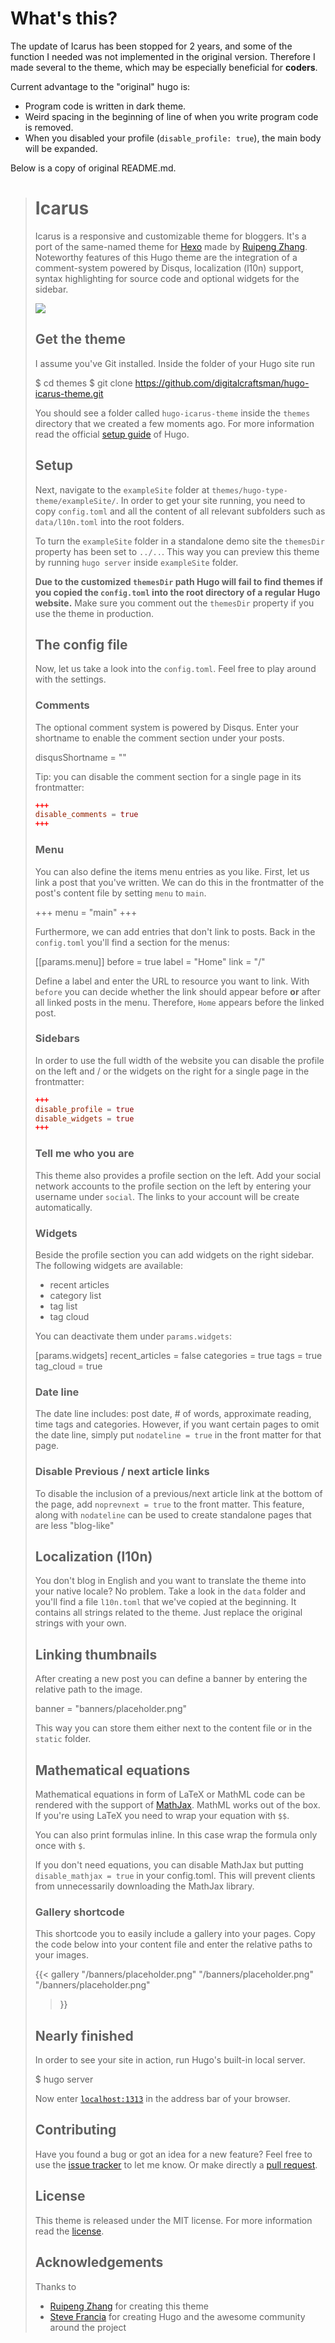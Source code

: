 # What's this?
The update of Icarus has been stopped for 2 years, and some of the function I needed was not implemented in the original version. Therefore I made several to the theme, which may be especially beneficial for **coders**.

Current advantage to the "original" hugo is:
* Program code is written in dark theme.
* Weird spacing in the beginning of line of when you write program code is removed.
* When you disabled your profile (`disable_profile: true`), the main body will be expanded.

Below is a copy of original README.md.

># Icarus
>
>Icarus is a responsive and customizable theme for bloggers. It's a port of the same-named theme for [Hexo](//hexo.io) made by [Ruipeng Zhang](https://github.com/ppoffice). Noteworthy features of this Hugo theme are the integration of a comment-system powered by Disqus, localization (l10n) support, syntax highlighting for source code and optional widgets for the sidebar.
>
>![](https://raw.githubusercontent.com/digitalcraftsman/hugo-icarus-theme/master/images/screenshot.png)
>
>## Get the theme
>
>I assume you've Git installed. Inside the folder of your Hugo site run
>
>    $ cd themes
>    $ git clone https://github.com/digitalcraftsman/hugo-icarus-theme.git
>
>You should see a folder called `hugo-icarus-theme` inside the `themes` directory that we created a few moments ago. For more information read the official [setup guide](https://gohugo.io/overview/installing/) of Hugo.
>
>
>## Setup
>
>Next, navigate to the `exampleSite` folder at `themes/hugo-type-theme/exampleSite/`.  In order to get your site running, you need to copy `config.toml` and all the content of all relevant subfolders such as `data/l10n.toml` into the root folders.
>
>To turn the `exampleSite` folder in a standalone demo site the `themesDir` property has been set to `../..`. This way you can preview this theme by running `hugo server` inside `exampleSite` folder.
>
>**Due to the customized `themesDir` path Hugo will fail to find themes if you copied the `config.toml` into the root directory of a regular Hugo website.** Make sure you comment out the `themesDir` property if you use the theme in production.
>
>
>## The config file
>
>Now, let us take a look into the `config.toml`. Feel free to play around with the settings.
>
>
>### Comments
>
>The optional comment system is powered by Disqus. Enter your shortname to enable the comment section under your posts.
>
>    disqusShortname = ""
>
>Tip: you can disable the comment section for a single page in its frontmatter:
>
>```toml
>+++
>disable_comments = true
>+++
>```
>
>
>### Menu
>
>You can also define the items menu entries as you like. First, let us link a post that you've written. We can do this in the frontmatter of the post's content file by setting `menu` to `main`.
>
>    +++
>    menu = "main"
>    +++
>
>Furthermore, we can add entries that don't link to posts. Back in the `config.toml` you'll find a section for the menus:
>
>    [[params.menu]]
>        before = true
>        label  = "Home"
>        link   = "/"
>
>Define a label and enter the URL to resource you want to link. With `before` you can decide whether the link should appear before **or** after all linked posts in the menu. Therefore, `Home` appears before the linked post.
>
>
>### Sidebars
>
>In order to use the full width of the website you can disable the profile on the left and / or the widgets on the right for a single page in the frontmatter:
>
>```toml
>+++
>disable_profile = true
>disable_widgets = true
>+++
>```
>
>
>### Tell me who you are
>
>This theme also provides a profile section on the left. Add your social network accounts to the profile section on the left by entering your username under `social`. The links to your account will be create automatically.
>
>
>### Widgets
>
>Beside the profile section you can add widgets on the right sidebar. The following widgets are available:
>
>- recent articles
>- category list
>- tag list
>- tag cloud
>
>You can deactivate them under `params.widgets`:
>
>    [params.widgets]
>        recent_articles = false
>        categories = true
>        tags = true
>        tag_cloud = true
>
>### Date line
>
>The date line includes: post date, # of words, approximate reading, time tags and categories. However, if you want certain pages to omit the date line, simply put `nodateline = true` in the front matter for that page.
>
>### Disable Previous / next article links
>
>To disable the inclusion of a previous/next article link at the bottom of the page, add `noprevnext = true` to the front matter. This feature, along with `nodateline` can be used to create standalone pages that are less "blog-like"
>
>## Localization (l10n)
>
>You don't blog in English and you want to translate the theme into your native locale? No problem. Take a look in the `data` folder and you'll find a file `l10n.toml` that we've copied at the beginning. It contains all strings related to the theme. Just replace the original strings with your own.
>
>
>## Linking thumbnails
>
>After creating a new post you can define a banner by entering the relative path to the image.
>
>    banner = "banners/placeholder.png"
>
>This way you can store them either next to the content file or in the `static` folder.
>
>
>## Mathematical equations
>
>Mathematical equations in form of LaTeX or MathML code can be rendered with the support of [MathJax](https://www.mathjax.org). MathML works out of the box. If you're using LaTeX you need to wrap your equation with `$$`.
>
>You can also print formulas inline. In this case wrap the formula only once with `$`.
>
>If you don't need equations, you can disable MathJax but putting `disable_mathjax = true` in your config.toml. This will prevent clients from unnecessarily downloading the MathJax library.
>
>
>### Gallery shortcode
>
>This shortcode you to easily include a gallery into your pages. Copy the code below into your content file and enter the relative paths to your images.
>
>    {{< gallery
>        "/banners/placeholder.png"
>        "/banners/placeholder.png"
>        "/banners/placeholder.png"
>    >}}
>
>
>## Nearly finished
>
>In order to see your site in action, run Hugo's built-in local server.
>
>    $ hugo server
>
>Now enter [`localhost:1313`](http://localhost:1313) in the address bar of your browser.
>
>
>## Contributing
>
>Have you found a bug or got an idea for a new feature? Feel free to use the [issue tracker](//github.com/digitalcraftsman/hugo-icarus-theme/issues) to let me know. Or make directly a [pull request](//github.com/digitalcraftsman/hugo-icarus-theme/pulls).
>
>
>## License
>
>This theme is released under the MIT license. For more information read the [license](https://github.com/digitalcraftsman/hugo-icarus-theme/blob/master/LICENSE.md).
>
>
>## Acknowledgements
>
>Thanks to 
>
>- [Ruipeng Zhang](https://github.com/ppoffice) for creating this theme
>- [Steve Francia](//github.com/spf13) for creating Hugo and the awesome community around the project
